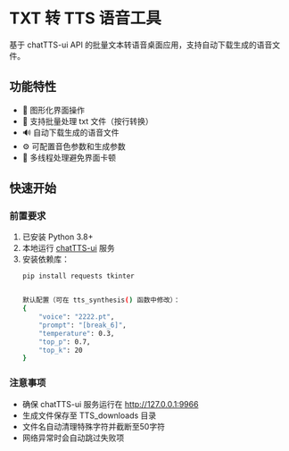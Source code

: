 # TXT 转 TTS 语音工具

基于 chatTTS-ui API 的批量文本转语音桌面应用，支持自动下载生成的语音文件。

## 功能特性
- 📁 图形化界面操作
- 📄 支持批量处理 txt 文件（按行转换）
- 🔊 自动下载生成的语音文件
- ⚙️ 可配置音色参数和生成参数
- 🚀 多线程处理避免界面卡顿

## 快速开始

### 前置要求
1. 已安装 Python 3.8+
2. 本地运行 [chatTTS-ui](https://github.com/jianfcpku/chatTTS-ui) 服务
3. 安装依赖库：
    ```bash
    pip install requests tkinter


    默认配置（可在 tts_synthesis() 函数中修改）：
    {
        "voice": "2222.pt",
        "prompt": "[break_6]",
        "temperature": 0.3,
        "top_p": 0.7,
        "top_k": 20
    }


### 注意事项
- 确保 chatTTS-ui 服务运行在 http://127.0.0.1:9966
- 生成文件保存至 TTS_downloads 目录
- 文件名自动清理特殊字符并截断至50字符
- 网络异常时会自动跳过失败项
